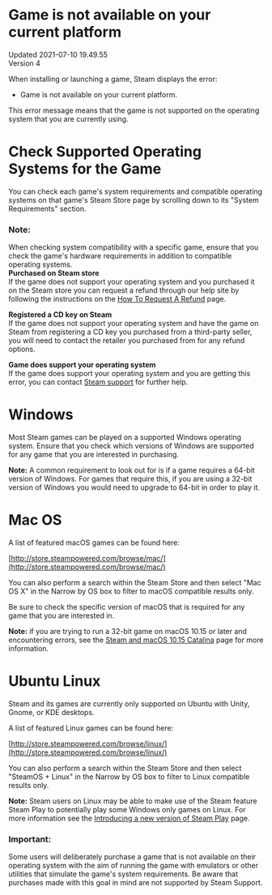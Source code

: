 # Game is not available on your current platform
Updated 2021-07-10 19.49.55  
Version 4  

When installing or launching a game, Steam displays the error:  

* Game is not available on your current platform.

    
This error message means that the game is not supported on the operating system that you are currently using.  
  
# Check Supported Operating Systems for the Game
  
You can check each game's system requirements and compatible operating systems on that game's Steam Store page by scrolling down to its "System Requirements" section.  
  
  ### Note:
When checking system compatibility with a specific game, ensure that you check the game's hardware requirements in addition to compatible operating systems.  
**Purchased on Steam store**  
If the game does not support your operating system and you purchased it on the Steam store you can request a refund through our help site by following the instructions on the [How To Request A Refund](https://help.steampowered.com/en/faqs/view/784C-923B-A4A1-C825) page.  
  
**Registered a CD key on Steam**  
If the game does not support your operating system and have the game on Steam from registering a CD key you purchased from a third-party seller, you will need to contact the retailer you purchased from for any refund options.  
  
**Game does support your operating system**  
If the game does support your operating system and you are getting this error, you can contact [Steam support](https://help.steampowered.com/) for further help.  
  
  
# Windows
Most Steam games can be played on a supported Windows operating system. Ensure that you check which versions of Windows are supported for any game that you are interested in purchasing.   
  
**Note:** A common requirement to look out for is if a game requires a 64-bit version of Windows. For games that require this, if you are using a 32-bit version of Windows you would need to upgrade to 64-bit in order to play it.  
  
  
# Mac OS
A list of featured macOS games can be found here:  
  
[http://store.steampowered.com/browse/mac/](http://store.steampowered.com/browse/mac/)  
  
You can also perform a search within the Steam Store and then select "Mac OS X" in the Narrow by OS box to filter to macOS compatible results only.  
  
Be sure to check the specific version of macOS that is required for any game that you are interested in.  
  
**Note:** if you are trying to run a 32-bit game on macOS 10.15 or later and encountering errors, see the [Steam and macOS 10.15 Catalina](https://help.steampowered.com/en/faqs/view/5E0D-522A-4E62-B6EF) page for more information.  
  
  
# Ubuntu Linux
Steam and its games are currently only supported on Ubuntu with Unity, Gnome, or KDE desktops.  
  
A list of featured Linux games can be found here:  
  
[http://store.steampowered.com/browse/linux/](http://store.steampowered.com/browse/linux/)  
  
You can also perform a search within the Steam Store and then select "SteamOS + Linux" in the Narrow by OS box to filter to Linux compatible results only.  
  
**Note:** Steam users on Linux may be able to make use of the Steam feature Steam Play to potentially play some Windows only games on Linux. For more information see the [Introducing a new version of Steam Play](https://steamcommunity.com/games/221410/announcements/detail/1696055855739350561) page.  
  
  ### Important:
Some users will deliberately purchase a game that is not available on their operating system with the aim of running the game with emulators or other utilities that simulate the game's system requirements. Be aware that purchases made with this goal in mind are not supported by Steam Support.